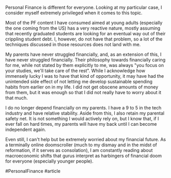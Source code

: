 
Personal Finance is different for everyone. Looking at my particular case, I consider myself extremely privileged when it comes to this topic.

Most of the PF content I have consumed aimed at young adults (especially the one coming from the US) has a very reactive nature, mostly assuming that recently graduated students are looking for an eventual way out of their crippling student debt. I, however, do not have that problem, so a lot of the techniques discussed in those resources does not land with me.

My parents have never struggled financially, and, as an extension of this, I have never struggled financially. Their philosophy towards financially caring for me, while not stated by them explicitly to me, was always "you focus on your studies, we'll take care of the rest". While I acknowledge how immensely lucky I was to have that kind of opportunity, it may have had the unintended side effect of not letting me develop sustainable spending habits from earlier on in my life. I did not get obscene amounts of money from them, but it was enough so that I did not really have to worry about it that much.

I do no longer depend financially on my parents. I have a 9 to 5 in the tech industry and have relative stability. Aside from this, I also retain my parental safety net. It is not something I would actively rely on, but I know that, if I ever fall on hard times, my parents will have my back until I can become independent again.

Even still, I can't help but be extremely worried about my financial future. As a terminally online doomscroller (much to my dismay and in the midst of reformation, if it serves as consolation), I am constantly reading about macroeconomic shifts that gurus interpret as harbingers of financial doom for everyone (especially younger people).

#PersonalFinance #article 